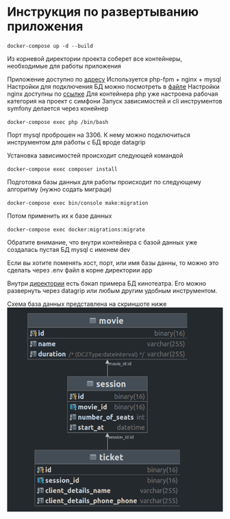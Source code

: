 # Инструкция по развертыванию приложения
``docker-compose up -d --build``

Из корневой директории проекта соберет все контейнеры, необходимые для работы приложения

Приложение доступно по [адресу](localhost:8080)
Используется php-fpm + nginx + mysql
Настройки для подключения БД можно посмотреть в [файле](docker-compose.yml)
Настройки nginx доступны по [ссылке](docker/nginx/default.conf)
Для контейнера php уже настроена рабочая категория на проект с симфони
Запуск зависимостей и cli инструментов symfony делается через конейнер

`` docker-compose exec php /bin/bash ``

Порт mysql проброшен на 3306. К нему можно подключиться инструментом
для работы с БД вроде datagrip

Установка зависимостей происходит следующей командой

`` docker-compose exec composer install ``

Подготовка базы данных для работы происходит по следующему алгоритму (нужно 
содать миграци)

``docker-compose exec bin/console make:migration``

Потом применить их к базе данных

`docker-compose exec docker:migrations:migrate`

Обратите внимание, что внутри контейнера с базой данных уже создалась пустая БД mysql
с именем dev

Если вы хотите поменять хост, порт, или имя базы данны, то можно это сделать
через .env файл в корне директории app

Внутри [директории](mysql-backup) есть бэкап примера БД кинотеатра.
Его можно развернуть через datagrip или любым другим удобным инструментом.

Схема база данных представлена на скриншоте ниже
![img.png](img.png)
